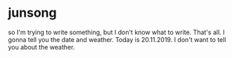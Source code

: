 # junsong
so I'm trying to write something, but I don't know what to write. That's all.
I gonna tell you the date and weather. Today is 20.11.2019.
I don't want to tell you about the weather.
